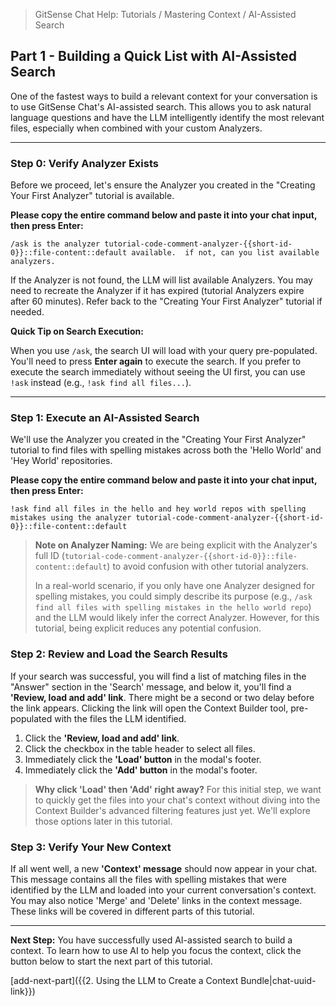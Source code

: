<!--
Component: Context Building Tutorial - AI Assisted Search
Block-UUID: 6e85d16a-b559-49c7-af65-16709b004e34
Parent-UUID: 7e1f2a3b-4c5d-6e7f-8a9b-0c1d2e3f4a5b
Version: 1.1.0
Description: Guides the user through using AI-assisted search to build a quick list of files for context.
Language: Markdown
Created-at: 2025-08-02T18:47:14.723Z
Authors: Gemini 2.5 Flash Thinking (v1.0.0), Gemini 2.5 Flash Thinking (v1.1.0)
-->


> GitSense Chat Help: Tutorials / Mastering Context / AI-Assisted Search

## Part 1 - Building a Quick List with AI-Assisted Search

One of the fastest ways to build a relevant context for your conversation is to use GitSense Chat's AI-assisted search. This allows you to ask natural language questions and have the LLM intelligently identify the most relevant files, especially when combined with your custom Analyzers.

---

### Step 0: Verify Analyzer Exists

Before we proceed, let's ensure the Analyzer you created in the "Creating Your First Analyzer" tutorial is available.

**Please copy the entire command below and paste it into your chat input, then press Enter:**

```
/ask is the analyzer tutorial-code-comment-analyzer-{{short-id-0}}::file-content::default available.  if not, can you list available analyzers.
```

If the Analyzer is not found, the LLM will list available Analyzers. You may need to recreate the Analyzer if it has expired (tutorial Analyzers expire after 60 minutes). Refer back to the "Creating Your First Analyzer" tutorial if needed.

**Quick Tip on Search Execution:**

When you use `/ask`, the search UI will load with your query pre-populated. You'll need to press **Enter again** to execute the search. If you prefer to execute the search immediately without seeing the UI first, you can use `!ask` instead (e.g., `!ask find all files...`).

---

### Step 1: Execute an AI-Assisted Search

We'll use the Analyzer you created in the "Creating Your First Analyzer" tutorial to find files with spelling mistakes across both the 'Hello World' and 'Hey World' repositories.

**Please copy the entire command below and paste it into your chat input, then press Enter:**

```
!ask find all files in the hello and hey world repos with spelling mistakes using the analyzer tutorial-code-comment-analyzer-{{short-id-0}}::file-content::default
```

> **Note on Analyzer Naming:**
> We are being explicit with the Analyzer's full ID (`tutorial-code-comment-analyzer-{{short-id-0}}::file-content::default`) to avoid confusion with other tutorial analyzers.
>
> In a real-world scenario, if you only have one Analyzer designed for spelling mistakes, you could simply describe its purpose (e.g., `/ask find all files with spelling mistakes in the hello world repo`) and the LLM would likely infer the correct Analyzer. However, for this tutorial, being explicit reduces any potential confusion.

### Step 2: Review and Load the Search Results

If your search was successful, you will find a list of matching files in the "Answer" section in the 'Search' message, and below it, you'll find a **'Review, load and add' link**. There might be a second or two delay before the link appears. Clicking the link will open the Context Builder tool, pre-populated with the files the LLM identified.

1.  Click the **'Review, load and add' link**.
2.  Click the checkbox in the table header to select all files.
3.  Immediately click the **'Load' button** in the modal's footer.
4.  Immediately click the **'Add' button** in the modal's footer.

> **Why click 'Load' then 'Add' right away?**
> For this initial step, we want to quickly get the files into your chat's context without diving into the Context Builder's advanced filtering features just yet. We'll explore those options later in this tutorial.

### Step 3: Verify Your New Context

If all went well, a new **'Context' message** should now appear in your chat. This message contains all the files with spelling mistakes that were identified by the LLM and loaded into your current conversation's context. You may also notice 'Merge' and 'Delete' links in the context message. These links will be covered in different parts of this tutorial.

---

**Next Step:** You have successfully used AI-assisted search to build a context. To learn how to use AI to help you focus the context, click the button below to start the next part of this tutorial.

[add-next-part]({{2. Using the LLM to Create a Context Bundle|chat-uuid-link}})
